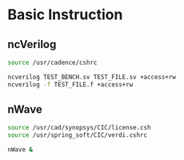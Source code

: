 # Basic Instruction

## ncVerilog

```bash
source /usr/cadence/cshrc

ncverilog TEST_BENCH.sv TEST_FILE.sv +access+rw
ncverilog -f TEST_FILE.f +access+rw
```

## nWave

```bash
source /usr/cad/synopsys/CIC/license.csh
source /usr/spring_soft/CIC/verdi.cshrc

nWave &
```

